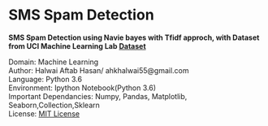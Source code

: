 # SMS Spam Detection

**SMS Spam Detection using Navie bayes with Tfidf approch, with Dataset from UCI Machine Learning Lab [Dataset](https://archive.ics.uci.edu/ml/datasets/sms+spam+collection)**

<p>
Domain: Machine Learning<br /> 
Author: Halwai Aftab Hasan/ ahkhalwai55@gmail.com<br />
Language: Python 3.6<br />
Environment: Ipython Notebook(Python 3.6)<br />
Important Dependancies: Numpy, Pandas, Matplotlib, Seaborn,Collection,Sklearn<br />
License: <a href="https://github.com/ahkhalwai/SMS_Spam_Detection/blob/master/LICENSE">MIT License</a><br />
</p>

